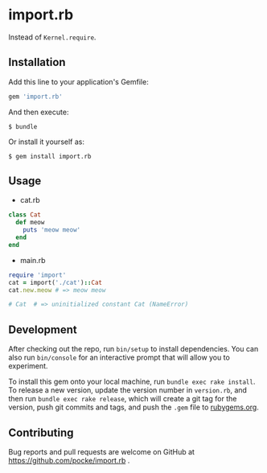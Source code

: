 # import.rb

Instead of `Kernel.require`.


## Installation

Add this line to your application's Gemfile:

```ruby
gem 'import.rb'
```

And then execute:

    $ bundle

Or install it yourself as:

    $ gem install import.rb

## Usage

- cat.rb

```ruby
class Cat
  def meow
    puts 'meow meow'
  end
end
```

- main.rb

```ruby
require 'import'
cat = import('./cat')::Cat
cat.new.meow # => meow meow

# Cat  # => uninitialized constant Cat (NameError)
```

## Development

After checking out the repo, run `bin/setup` to install dependencies. You can also run `bin/console` for an interactive prompt that will allow you to experiment.

To install this gem onto your local machine, run `bundle exec rake install`. To release a new version, update the version number in `version.rb`, and then run `bundle exec rake release`, which will create a git tag for the version, push git commits and tags, and push the `.gem` file to [rubygems.org](https://rubygems.org).

## Contributing

Bug reports and pull requests are welcome on GitHub at https://github.com/pocke/import.rb .

